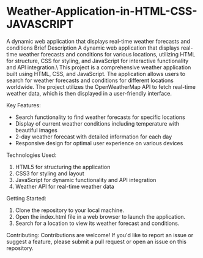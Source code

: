 # Weather-Application-in-HTML-CSS-JAVASCRIPT
A dynamic web application that displays real-time weather forecasts and conditions
Brief Description
A dynamic web application that displays real-time weather forecasts and conditions for various locations, utilizing HTML for structure, CSS for styling, and JavaScript for interactive functionality and API integration.\\
This project is a comprehensive weather application built using HTML, CSS, and JavaScript. The application allows users to search for weather forecasts and conditions for different locations worldwide. The project utilizes the OpenWeatherMap API to fetch real-time weather data, which is then displayed in a user-friendly interface.

Key Features:

* Search functionality to find weather forecasts for specific locations
* Display of current weather conditions including temperature with beautiful images
* 2-day weather forecast with detailed information for each day
* Responsive design for optimal user experience on various devices
  
Technologies Used:

1. HTML5 for structuring the application
2. CSS3 for styling and layout
3. JavaScript for dynamic functionality and API integration
4. Weather API for real-time weather data

Getting Started:

1. Clone the repository to your local machine.
2. Open the index.html file in a web browser to launch the application.
3. Search for a location to view its weather forecast and conditions.

Contributing:
Contributions are welcome! If you'd like to report an issue or suggest a feature, please submit a pull request or open an issue on this repository.
